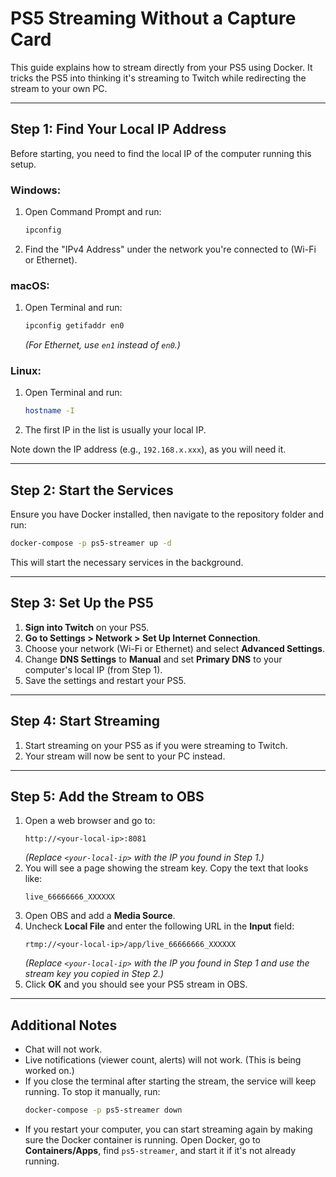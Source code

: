 # PS5 Streaming Without a Capture Card

This guide explains how to stream directly from your PS5 using Docker. It tricks the PS5 into thinking it's streaming to Twitch while redirecting the stream to your own PC.

---

## Step 1: Find Your Local IP Address

Before starting, you need to find the local IP of the computer running this setup.

### Windows:

1. Open Command Prompt and run:
   ```sh
   ipconfig
   ```
2. Find the "IPv4 Address" under the network you're connected to (Wi-Fi or Ethernet).

### macOS:

1. Open Terminal and run:
   ```sh
   ipconfig getifaddr en0
   ```
   _(For Ethernet, use `en1` instead of `en0`.)_

### Linux:

1. Open Terminal and run:
   ```sh
   hostname -I
   ```
2. The first IP in the list is usually your local IP.

Note down the IP address (e.g., `192.168.x.xxx`), as you will need it.

---

## Step 2: Start the Services

Ensure you have Docker installed, then navigate to the repository folder and run:

```sh
docker-compose -p ps5-streamer up -d
```

This will start the necessary services in the background.

---

## Step 3: Set Up the PS5

1. **Sign into Twitch** on your PS5.
2. **Go to Settings > Network > Set Up Internet Connection**.
3. Choose your network (Wi-Fi or Ethernet) and select **Advanced Settings**.
4. Change **DNS Settings** to **Manual** and set **Primary DNS** to your computer's local IP (from Step 1).
5. Save the settings and restart your PS5.

---

## Step 4: Start Streaming

1. Start streaming on your PS5 as if you were streaming to Twitch.
2. Your stream will now be sent to your PC instead.

---

## Step 5: Add the Stream to OBS

1. Open a web browser and go to:
   ```
   http://<your-local-ip>:8081
   ```
   _(Replace `<your-local-ip>` with the IP you found in Step 1.)_
2. You will see a page showing the stream key. Copy the text that looks like:
   ```
   live_66666666_XXXXXX
   ```
3. Open OBS and add a **Media Source**.
4. Uncheck **Local File** and enter the following URL in the **Input** field:
   ```
   rtmp://<your-local-ip>/app/live_66666666_XXXXXX
   ```
   _(Replace `<your-local-ip>` with the IP you found in Step 1 and use the stream key you copied in Step 2.)_
5. Click **OK** and you should see your PS5 stream in OBS.

---

## Additional Notes

- Chat will not work.
- Live notifications (viewer count, alerts) will not work. (This is being worked on.)
- If you close the terminal after starting the stream, the service will keep running. To stop it manually, run:
  ```sh
  docker-compose -p ps5-streamer down
  ```
- If you restart your computer, you can start streaming again by making sure the Docker container is running. Open Docker, go to **Containers/Apps**, find `ps5-streamer`, and start it if it's not already running.
